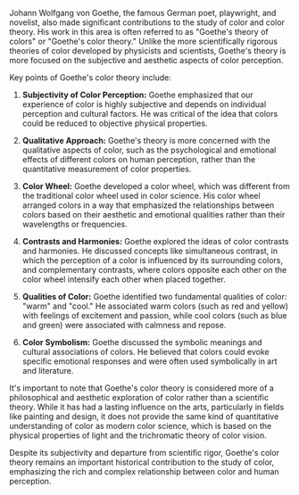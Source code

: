 Johann Wolfgang von Goethe, the famous German poet, playwright, and novelist, also made significant contributions to the study of color and color theory. His work in this area is often referred to as "Goethe's theory of colors" or "Goethe's color theory." Unlike the more scientifically rigorous theories of color developed by physicists and scientists, Goethe's theory is more focused on the subjective and aesthetic aspects of color perception.

Key points of Goethe's color theory include:

1. **Subjectivity of Color Perception:** Goethe emphasized that our experience of color is highly subjective and depends on individual perception and cultural factors. He was critical of the idea that colors could be reduced to objective physical properties.

2. **Qualitative Approach:** Goethe's theory is more concerned with the qualitative aspects of color, such as the psychological and emotional effects of different colors on human perception, rather than the quantitative measurement of color properties.

3. **Color Wheel:** Goethe developed a color wheel, which was different from the traditional color wheel used in color science. His color wheel arranged colors in a way that emphasized the relationships between colors based on their aesthetic and emotional qualities rather than their wavelengths or frequencies.

4. **Contrasts and Harmonies:** Goethe explored the ideas of color contrasts and harmonies. He discussed concepts like simultaneous contrast, in which the perception of a color is influenced by its surrounding colors, and complementary contrasts, where colors opposite each other on the color wheel intensify each other when placed together.

5. **Qualities of Color:** Goethe identified two fundamental qualities of color: "warm" and "cool." He associated warm colors (such as red and yellow) with feelings of excitement and passion, while cool colors (such as blue and green) were associated with calmness and repose.

6. **Color Symbolism:** Goethe discussed the symbolic meanings and cultural associations of colors. He believed that colors could evoke specific emotional responses and were often used symbolically in art and literature.

It's important to note that Goethe's color theory is considered more of a philosophical and aesthetic exploration of color rather than a scientific theory. While it has had a lasting influence on the arts, particularly in fields like painting and design, it does not provide the same kind of quantitative understanding of color as modern color science, which is based on the physical properties of light and the trichromatic theory of color vision.

Despite its subjectivity and departure from scientific rigor, Goethe's color theory remains an important historical contribution to the study of color, emphasizing the rich and complex relationship between color and human perception.